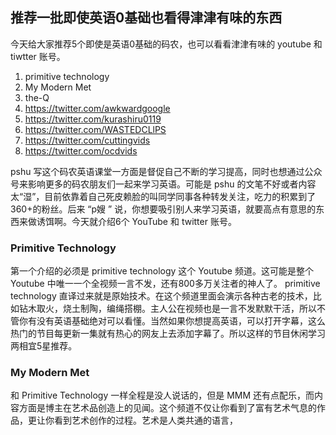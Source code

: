 推荐一批即使英语0基础也看得津津有味的东西
---

今天给大家推荐5个即使是英语0基础的码农，也可以看看津津有味的 youtube 和 tiwtter 账号。

1. primitive technology
2. My Modern Met
3. the-Q
4. https://twitter.com/awkwardgoogle
5. https://twitter.com/kurashiru0119
6. https://twitter.com/WASTEDCLlPS
7. https://twitter.com/cuttingvids
8. https://twitter.com/ocdvids

pshu 写这个码农英语课堂一方面是督促自己不断的学习提高，同时也想通过公众号来影响更多的码农朋友们一起来学习英语。可能是 pshu 的文笔不好或者内容太“湿”，目前依靠着自己死皮赖脸的叫同学同事各种转发关注，吃力的积累到了360+的粉丝。后来 “p嫂 ” 说，你想要吸引别人来学习英语，就要高点有意思的东西来做诱饵啊。今天就介绍6个 YouTube 和 twitter 账号。

###  Primitive Technology
第一个介绍的必须是 primitive technology 这个 Youtube 频道。这可能是整个 Youtube 中唯一一个全视频一言不发，还有800多万关注者的神人了。 primitive technology 直译过来就是原始技术。在这个频道里面会演示各种古老的技术，比如钻木取火，烧土制陶，编绳搭棚。主人公在视频也是一言不发默默干活，所以不管你有没有英语基础绝对可以看懂。当然如果你想提高英语，可以打开字幕，这么热门的节目每更新一集就有热心的网友上去添加字幕了。所以这样的节目休闲学习两相宜5星推荐。

### My Modern Met

和 Primitive Technology 一样全程是没人说话的，但是 MMM 还有点配乐，而内容方面是博主在艺术品创造上的见闻。这个频道不仅让你看到了富有艺术气息的作品，更让你看到艺术创作的过程。艺术是人类共通的语言，


<!--stackedit_data:
eyJoaXN0b3J5IjpbMjE0NDU2NTQ3NywxMzAxMjgwMTgzLC0xMD
kyMDE4OTkwLC0xMTU3NjIxMTkxLC0xNjcyMTk4MDUzLDE5NDM2
MjAyNCwtMTIyMjIzMDEyOSwtMzk0NDM5ODcwLDIwMjk4MTg2Mz
QsMTU1NTA0Njg4NiwxNzI4NzUxMzA3LC0zOTcxNjM3MzVdfQ==

-->